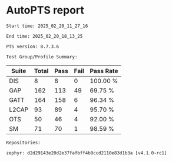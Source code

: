 # AutoPTS report

    Start time: 2025_02_20_11_27_16

    End time: 2025_02_20_18_13_25

    PTS version: 8.7.3.6
    
    Test Group/Profile Summary: 
|  Suite  | Total | Pass | Fail | Pass Rate|
|---------|-------|------|------|----------|
|DIS      |8      |8     |0     | 100.00 % |
|GAP      |162    |113   |49    |  69.75 % |
|GATT     |164    |158   |6     |  96.34 % |
|L2CAP    |93     |89    |4     |  95.70 % |
|OTS      |50     |46    |4     |  92.00 % |
|SM       |71     |70    |1     |  98.59 % |

    Repositories:

	zephyr: d2d29143e20d2e37fafbff4b9ccd2110e83d1b3a [v4.1.0-rc1]
